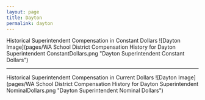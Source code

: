 ```yaml
---
layout: page
title: Dayton
permalink: dayton
---
```



Historical Superintendent Compensation in Constant Dollars
![Dayton Image](pages/WA School District Compensation History for Dayton Superintendent ConstantDollars.png "Dayton Superintendent Constant Dollars")

___

Historical Superintendent Compensation in Current Dollars
![Dayton Image](pages/WA School District Compensation History for Dayton Superintendent NominalDollars.png "Dayton Superintendent Nominal Dollars")
